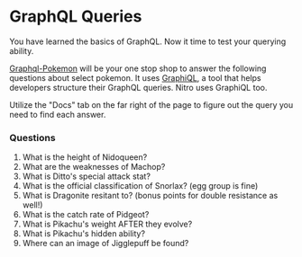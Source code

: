 # GraphQL Queries

You have learned the basics of GraphQL. Now it time to test your querying ability.

[Graphql-Pokemon](https://graphqlpokemon.favware.tech/) will be your one stop shop to answer the following questions about select pokemon. It uses [GraphiQL](https://medium.com/the-graphqlhub/graphiql-graphql-s-killer-app-9896242b2125), a tool that helps developers structure their GraphQL queries. Nitro uses GraphiQL too.

Utilize the "Docs" tab on the far right of the page to figure out the query you need to find each answer.

### Questions

1. What is the height of Nidoqueen?
1. What are the weaknesses of Machop?
1. What is Ditto's special attack stat?
1. What is the official classification of Snorlax? (egg group is fine)
1. What is Dragonite resitant to? (bonus points for double resistance as well!)
1. What is the catch rate of Pidgeot?
1. What is Pikachu's weight AFTER they evolve?
1. What is Pikachu's hidden ability?
1. Where can an image of Jigglepuff be found?
